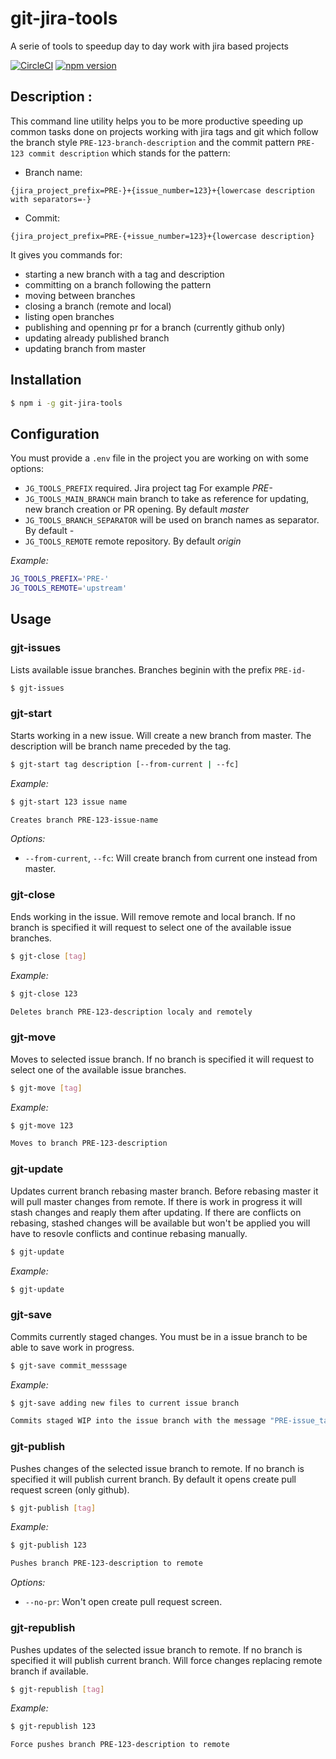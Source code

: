 # git-jira-tools
A serie of tools to speedup day to day work with jira based projects

[![CircleCI](https://circleci.com/gh/gorkma/git-jira-tools.svg?style=svg)](https://circleci.com/gh/gorkma/git-jira-tools)
[![npm version](https://badge.fury.io/js/git-jira-tools.svg)](https://badge.fury.io/js/git-jira-tools)


## Description :
This command line utility helps you to be more productive speeding up common tasks done on projects working with jira tags and git which follow the branch style `PRE-123-branch-description` and the commit pattern `PRE-123 commit description` which stands for the pattern:

* Branch name:

 `{jira_project_prefix=PRE-}+{issue_number=123}+{lowercase description with separators=-}`

* Commit:

 `{jira_project_prefix=PRE-{+issue_number=123}+{lowercase description}`

It gives you commands for:

* starting a new branch with a tag and description
* committing on a branch following the pattern
* moving between branches
* closing a branch (remote and local)
* listing open branches
* publishing and openning pr for a branch (currently github only)
* updating already published branch
* updating branch from master

## Installation

```bash
$ npm i -g git-jira-tools
```

## Configuration

You must provide a `.env` file in the project you are working on with some options:

* `JG_TOOLS_PREFIX` required. Jira project tag For example *PRE-*
* `JG_TOOLS_MAIN_BRANCH` main branch to take as reference for updating, new branch creation or PR opening. By default *master*
* `JG_TOOLS_BRANCH_SEPARATOR` will be used on branch names as separator. By default *-*
* `JG_TOOLS_REMOTE` remote repository. By default *origin*

*Example:* 

```bash
JG_TOOLS_PREFIX='PRE-'
JG_TOOLS_REMOTE='upstream'
```

## Usage

### gjt-issues

Lists available issue branches. Branches beginin with the prefix `PRE-id-`

```bash
$ gjt-issues
```

### gjt-start

Starts working in a new issue. Will create a new branch from master. The description will be branch name preceded by the tag.

```bash
$ gjt-start tag description [--from-current | --fc]
```

*Example:* 

```bash
$ gjt-start 123 issue name

Creates branch PRE-123-issue-name
```

*Options:*

* `--from-current`, `--fc`: Will create branch from current one instead from master.

### gjt-close

Ends working in the issue. Will remove remote and local branch. If no branch is specified it will request to select one of the available issue branches.

```bash
$ gjt-close [tag]
```

*Example:* 

```bash
$ gjt-close 123

Deletes branch PRE-123-description localy and remotely
```

### gjt-move

Moves to selected issue branch. If no branch is specified it will request to select one of the available issue branches.

```bash
$ gjt-move [tag]
```

*Example:* 

```bash
$ gjt-move 123

Moves to branch PRE-123-description
```

### gjt-update

Updates current branch rebasing master branch. Before rebasing master it will pull master changes from remote. If there is work in progress it will stash changes and reaply them after updating. If there are conflicts on rebasing, stashed changes will be available but won't be applied you will have to resovle conflicts and continue rebasing manually.

```bash
$ gjt-update
```

*Example:* 

```bash
$ gjt-update
```

### gjt-save

Commits currently staged changes. You must be in a issue branch to be able to save work in progress.

```bash
$ gjt-save commit_messsage
```

*Example:* 

```bash
$ gjt-save adding new files to current issue branch

Commits staged WIP into the issue branch with the message "PRE-issue_tag Adding new files to current issue branch"
```

### gjt-publish

Pushes changes of the selected issue branch to remote. If no branch is specified it will publish current branch. By default it opens create pull request screen (only github).

```bash
$ gjt-publish [tag]
```

*Example:* 

```bash
$ gjt-publish 123

Pushes branch PRE-123-description to remote
```

*Options:*

* `--no-pr`: Won't open create pull request screen.

### gjt-republish

Pushes updates of the selected issue branch to remote. If no branch is specified it will publish current branch. Will force changes replacing remote branch if available.

```bash
$ gjt-republish [tag]
```

*Example:* 

```bash
$ gjt-republish 123

Force pushes branch PRE-123-description to remote
```
